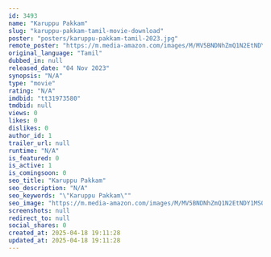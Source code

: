 ```yaml
---
id: 3493
name: "Karuppu Pakkam"
slug: "karuppu-pakkam-tamil-movie-download"
poster: "posters/karuppu-pakkam-tamil-2023.jpg"
remote_poster: "https://m.media-amazon.com/images/M/MV5BNDNhZmQ1N2EtNDY1MS00NzYwLWJhMjctMWIxODUwYTY5MjRkXkEyXkFqcGdeQXVyMTA4MzQ4NzMw._V1_SX300.jpg"
original_language: "Tamil"
dubbed_in: null
released_date: "04 Nov 2023"
synopsis: "N/A"
type: "movie"
rating: "N/A"
imdbid: "tt31973580"
tmdbid: null
views: 0
likes: 0
dislikes: 0
author_id: 1
trailer_url: null
runtime: "N/A"
is_featured: 0
is_active: 1
is_comingsoon: 0
seo_title: "Karuppu Pakkam"
seo_description: "N/A"
seo_keywords: "\"Karuppu Pakkam\""
seo_image: "https://m.media-amazon.com/images/M/MV5BNDNhZmQ1N2EtNDY1MS00NzYwLWJhMjctMWIxODUwYTY5MjRkXkEyXkFqcGdeQXVyMTA4MzQ4NzMw._V1_SX300.jpg"
screenshots: null
redirect_to: null
social_shares: 0
created_at: 2025-04-18 19:11:28
updated_at: 2025-04-18 19:11:28
---
```


